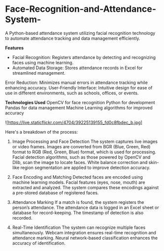 # Face-Recognition-and-Attendance-System-
A Python-based attendance system utilizing facial recognition technology to automate attendance tracking and data management efficiently.

**Features**
 - Facial Recognition: Registers attendance by detecting and recognizing faces using machine learning.
 - Automated Data Storage: Stores attendance records in Excel for streamlined management.

Error Reduction: Minimizes manual errors in attendance tracking while enhancing accuracy.
User-Friendly Interface: Intuitive design for ease of use in different environments, such as schools, offices, or events.

**Technologies Used**
OpenCV for face recognition
Python for development
Pandas for data management
Machine Learning algorithms for improved accuracy



![https://live.staticflickr.com/4704/39225139155_fd0c8fbdec_b.jpg]


Here's a breakdown of the process:

1. Image Processing and Face Detection
 The system captures live images or video frames.
 Images are converted from BGR (Blue, Green, Red) format to RGB (Red, Green, Blue) format, which is used for processing.
 Facial detection algorithms, such as those powered by OpenCV and Dlib, scan the image to locate faces.
 White balance correction and skin-like region segmentation are applied to improve detection accuracy.

2. Face Encoding and Matching
 Detected faces are encoded using machine learning models.
 Facial features (eyes, nose, mouth) are extracted and analyzed.
 The system compares these encodings against a pre-stored database of registered faces.

3. Attendance Marking
 If a match is found, the system registers the person’s attendance.
 The attendance data is logged in an Excel sheet or database for record-keeping.
 The timestamp of detection is also recorded.

4. Real-Time Identification
 The system can recognize multiple faces simultaneously.
 Webcam integration ensures real-time recognition and attendance marking.
 Neural network-based classification enhances the accuracy of identification.
